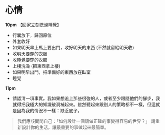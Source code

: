 # 心情
**10pm**
【回家立刻洗澡睡覺】
- 行囊放下，歸回原位
- 外套收好
- 如果明天早上馬上要出門，收好明天的東西 (不然就留給明天收)
- 收明天要穿的衣服
- 收睡覺要穿的衣服
- 上樓洗澡 (把東西拿上樓)
- 如果明早出門，把準備好的東西放在臥室
- 睡覺

**11pm**
- 請認清一項事實。我如果想追上那些很強的人，或者至少跟隨他們的腳步，我就得把我極大的知識破洞補起來。雖然聽起來跟別人的策略都不一樣，但這就是因為我的情況不一樣：缺乏底子。
> 我們應該問問自己：「如何設計一個讓做正確的事變得容易的世界？」
> 請重新設計你的生活，讓最重要的事做起來最簡單。